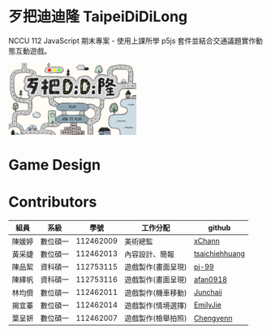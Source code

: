 # 歹把迪迪隆 TaipeiDiDiLong

NCCU 112 JavaScript 期末專案 - 使用上課所學 p5js 套件並結合交通議題實作動態互動遊戲。

<div align="left">
   <a href="https://youtu.be/BahdQd2NUcU">
     <img src="public\images\start\封面長相.png" 
      alt="start" 
      style="width:50%;">
   </a>
</div>

# Game Design

# Contributors

| 組員   | 系級     | 學號      | 工作分配           | github                                              |
| ------ | -------- | --------- | ------------------ | --------------------------------------------------- |
| 陳媛婷 | 數位碩一 | 112462009 | 美術總監           | [xChann](https://github.com/xChann)                |
| 黃采婕 | 數位碩一 | 112462013 | 內容設計、簡報     | [tsaichiehhuang](https://github.com/tsaichiehhuang) |
| 陳品絜 | 資科碩一 | 112753115 | 遊戲製作(畫面呈現) | [pj-99](https://github.com/pj-99)                   |
| 陳繹帆 | 資科碩一 | 112753116 | 遊戲製作(畫面呈現) | [afan0918](https://github.com/afan0918)             |
| 林均儕 | 數位碩一 | 112462011 | 遊戲製作(機車移動) | [Junchaii](https://github.com/Junchaii)             |
| 揭宜蓁 | 數位碩一 | 112462014 | 遊戲製作(情境選擇) | [EmilyJie](https://github.com/EmilyJie)            |
| 葉呈妍 | 數位碩一 | 112462007 | 遊戲製作(檢舉拍照) | [Chengyenn](https://github.com/Chengyenn)          |
